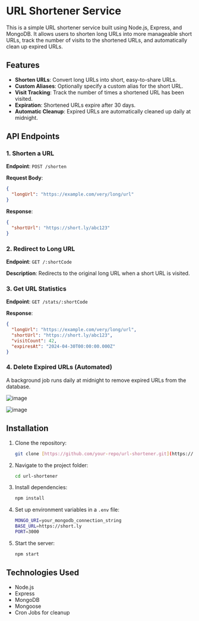 # URL Shortener Service

This is a simple URL shortener service built using Node.js, Express, and MongoDB. It allows users to shorten long URLs into more manageable short URLs, track the number of visits to the shortened URLs, and automatically clean up expired URLs.

## Features

- **Shorten URLs**: Convert long URLs into short, easy-to-share URLs.
- **Custom Aliases**: Optionally specify a custom alias for the short URL.
- **Visit Tracking**: Track the number of times a shortened URL has been visited.
- **Expiration**: Shortened URLs expire after 30 days.
- **Automatic Cleanup**: Expired URLs are automatically cleaned up daily at midnight.

## API Endpoints

### 1. Shorten a URL

**Endpoint**: `POST /shorten`

**Request Body**:

```json
{
  "longUrl": "https://example.com/very/long/url"
}
```

**Response**:

```json
{
  "shortUrl": "https://short.ly/abc123"
}
```

### 2. Redirect to Long URL

**Endpoint**: `GET /:shortCode`

**Description**: Redirects to the original long URL when a short URL is visited.

### 3. Get URL Statistics

**Endpoint**: `GET /stats/:shortCode`

**Response**:

```json
{
  "longUrl": "https://example.com/very/long/url",
  "shortUrl": "https://short.ly/abc123",
  "visitCount": 42,
  "expiresAt": "2024-04-30T00:00:00.000Z"
}
```

### 4. Delete Expired URLs (Automated)

A background job runs daily at midnight to remove expired URLs from the database.

![image](https://github.com/user-attachments/assets/ae317ca9-39ac-4f2e-9ca7-995109409cea)
<br>

![image](https://github.com/user-attachments/assets/d4f87cde-4532-49de-8ec7-036fe6e455d9)



## Installation

1. Clone the repository:
   ```sh
   git clone [https://github.com/your-repo/url-shortener.git](https://github.com/varshaa17/URL-shortener)
   ```
2. Navigate to the project folder:
   ```sh
   cd url-shortener
   ```
3. Install dependencies:
   ```sh
   npm install
   ```
4. Set up environment variables in a `.env` file:
   ```sh
   MONGO_URI=your_mongodb_connection_string
   BASE_URL=https://short.ly
   PORT=3000
   ```
5. Start the server:
   ```sh
   npm start
   ```

## Technologies Used

- Node.js
- Express
- MongoDB
- Mongoose
- Cron Jobs for cleanup



